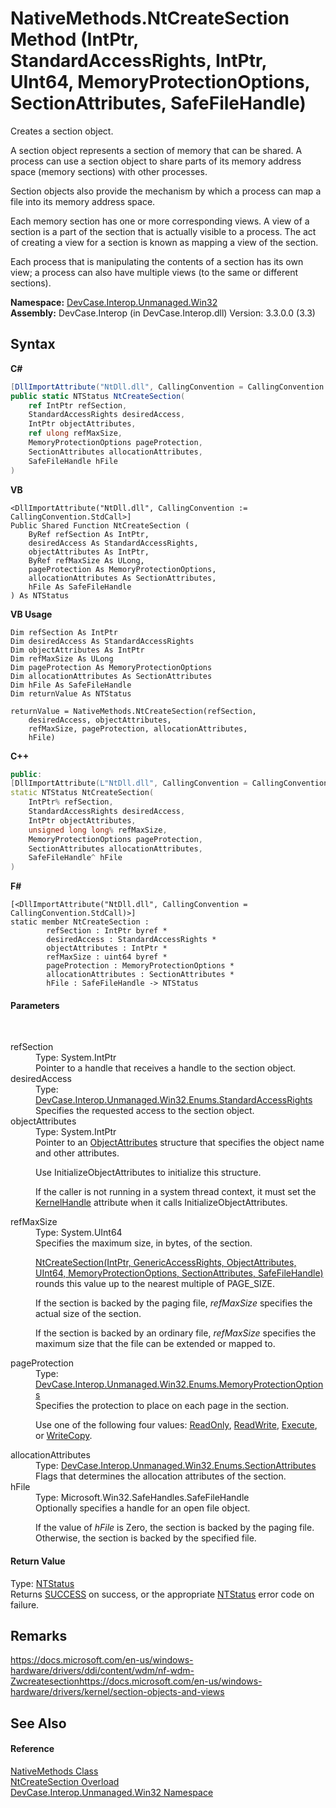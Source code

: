 # NativeMethods.NtCreateSection Method (IntPtr, StandardAccessRights, IntPtr, UInt64, MemoryProtectionOptions, SectionAttributes, SafeFileHandle)
 

Creates a section object. 

 A section object represents a section of memory that can be shared. A process can use a section object to share parts of its memory address space (memory sections) with other processes. 

 Section objects also provide the mechanism by which a process can map a file into its memory address space. 

 Each memory section has one or more corresponding views. A view of a section is a part of the section that is actually visible to a process. The act of creating a view for a section is known as mapping a view of the section. 

 Each process that is manipulating the contents of a section has its own view; a process can also have multiple views (to the same or different sections).

**Namespace:**&nbsp;<a href="N_DevCase_Interop_Unmanaged_Win32">DevCase.Interop.Unmanaged.Win32</a><br />**Assembly:**&nbsp;DevCase.Interop (in DevCase.Interop.dll) Version: 3.3.0.0 (3.3)

## Syntax

**C#**<br />
``` C#
[DllImportAttribute("NtDll.dll", CallingConvention = CallingConvention.StdCall)]
public static NTStatus NtCreateSection(
	ref IntPtr refSection,
	StandardAccessRights desiredAccess,
	IntPtr objectAttributes,
	ref ulong refMaxSize,
	MemoryProtectionOptions pageProtection,
	SectionAttributes allocationAttributes,
	SafeFileHandle hFile
)
```

**VB**<br />
``` VB
<DllImportAttribute("NtDll.dll", CallingConvention := CallingConvention.StdCall>]
Public Shared Function NtCreateSection ( 
	ByRef refSection As IntPtr,
	desiredAccess As StandardAccessRights,
	objectAttributes As IntPtr,
	ByRef refMaxSize As ULong,
	pageProtection As MemoryProtectionOptions,
	allocationAttributes As SectionAttributes,
	hFile As SafeFileHandle
) As NTStatus
```

**VB Usage**<br />
``` VB Usage
Dim refSection As IntPtr
Dim desiredAccess As StandardAccessRights
Dim objectAttributes As IntPtr
Dim refMaxSize As ULong
Dim pageProtection As MemoryProtectionOptions
Dim allocationAttributes As SectionAttributes
Dim hFile As SafeFileHandle
Dim returnValue As NTStatus

returnValue = NativeMethods.NtCreateSection(refSection, 
	desiredAccess, objectAttributes, 
	refMaxSize, pageProtection, allocationAttributes, 
	hFile)
```

**C++**<br />
``` C++
public:
[DllImportAttribute(L"NtDll.dll", CallingConvention = CallingConvention::StdCall)]
static NTStatus NtCreateSection(
	IntPtr% refSection, 
	StandardAccessRights desiredAccess, 
	IntPtr objectAttributes, 
	unsigned long long% refMaxSize, 
	MemoryProtectionOptions pageProtection, 
	SectionAttributes allocationAttributes, 
	SafeFileHandle^ hFile
)
```

**F#**<br />
``` F#
[<DllImportAttribute("NtDll.dll", CallingConvention = CallingConvention.StdCall)>]
static member NtCreateSection : 
        refSection : IntPtr byref * 
        desiredAccess : StandardAccessRights * 
        objectAttributes : IntPtr * 
        refMaxSize : uint64 byref * 
        pageProtection : MemoryProtectionOptions * 
        allocationAttributes : SectionAttributes * 
        hFile : SafeFileHandle -> NTStatus 

```


#### Parameters
&nbsp;<dl><dt>refSection</dt><dd>Type: System.IntPtr<br />Pointer to a handle that receives a handle to the section object.</dd><dt>desiredAccess</dt><dd>Type: <a href="T_DevCase_Interop_Unmanaged_Win32_Enums_StandardAccessRights">DevCase.Interop.Unmanaged.Win32.Enums.StandardAccessRights</a><br />Specifies the requested access to the section object.</dd><dt>objectAttributes</dt><dd>Type: System.IntPtr<br />Pointer to an <a href="T_DevCase_Interop_Unmanaged_Win32_Structures_ObjectAttributes">ObjectAttributes</a> structure that specifies the object name and other attributes. 

 Use InitializeObjectAttributes to initialize this structure. 

 If the caller is not running in a system thread context, it must set the <a href="T_DevCase_Interop_Unmanaged_Win32_Enums_ObjectHandleAttributes">KernelHandle</a> attribute when it calls InitializeObjectAttributes.</dd><dt>refMaxSize</dt><dd>Type: System.UInt64<br />Specifies the maximum size, in bytes, of the section. 

<a href="M_DevCase_Interop_Unmanaged_Win32_NativeMethods_NtCreateSection">NtCreateSection(IntPtr, GenericAccessRights, ObjectAttributes, UInt64, MemoryProtectionOptions, SectionAttributes, SafeFileHandle)</a> rounds this value up to the nearest multiple of PAGE_SIZE. 

 If the section is backed by the paging file, *refMaxSize* specifies the actual size of the section. 

 If the section is backed by an ordinary file, *refMaxSize* specifies the maximum size that the file can be extended or mapped to.</dd><dt>pageProtection</dt><dd>Type: <a href="T_DevCase_Interop_Unmanaged_Win32_Enums_MemoryProtectionOptions">DevCase.Interop.Unmanaged.Win32.Enums.MemoryProtectionOptions</a><br />Specifies the protection to place on each page in the section. 

 Use one of the following four values: <a href="T_DevCase_Interop_Unmanaged_Win32_Enums_MemoryProtectionOptions">ReadOnly</a>, <a href="T_DevCase_Interop_Unmanaged_Win32_Enums_MemoryProtectionOptions">ReadWrite</a>, <a href="T_DevCase_Interop_Unmanaged_Win32_Enums_MemoryProtectionOptions">Execute</a>, or <a href="T_DevCase_Interop_Unmanaged_Win32_Enums_MemoryProtectionOptions">WriteCopy</a>.</dd><dt>allocationAttributes</dt><dd>Type: <a href="T_DevCase_Interop_Unmanaged_Win32_Enums_SectionAttributes">DevCase.Interop.Unmanaged.Win32.Enums.SectionAttributes</a><br />Flags that determines the allocation attributes of the section.</dd><dt>hFile</dt><dd>Type: Microsoft.Win32.SafeHandles.SafeFileHandle<br />Optionally specifies a handle for an open file object. 

 If the value of *hFile* is Zero, the section is backed by the paging file. Otherwise, the section is backed by the specified file.</dd></dl>

#### Return Value
Type: <a href="T_DevCase_Interop_Unmanaged_Win32_Enums_NTStatus">NTStatus</a><br />Returns <a href="T_DevCase_Interop_Unmanaged_Win32_Enums_NTStatus">SUCCESS</a> on success, or the appropriate <a href="T_DevCase_Interop_Unmanaged_Win32_Enums_NTStatus">NTStatus</a> error code on failure.

## Remarks
<a href="https://docs.microsoft.com/en-us/windows-hardware/drivers/ddi/content/wdm/nf-wdm-Zwcreatesection" target="_blank">https://docs.microsoft.com/en-us/windows-hardware/drivers/ddi/content/wdm/nf-wdm-Zwcreatesection</a><a href="https://docs.microsoft.com/en-us/windows-hardware/drivers/kernel/section-objects-and-views" target="_blank">https://docs.microsoft.com/en-us/windows-hardware/drivers/kernel/section-objects-and-views</a>

## See Also


#### Reference
<a href="T_DevCase_Interop_Unmanaged_Win32_NativeMethods">NativeMethods Class</a><br /><a href="Overload_DevCase_Interop_Unmanaged_Win32_NativeMethods_NtCreateSection">NtCreateSection Overload</a><br /><a href="N_DevCase_Interop_Unmanaged_Win32">DevCase.Interop.Unmanaged.Win32 Namespace</a><br />